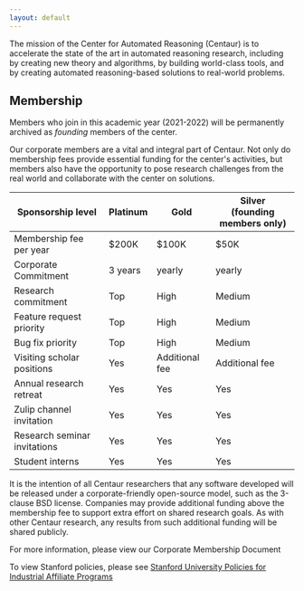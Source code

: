 ```yaml
---
layout: default
---
```


The mission of the Center for Automated Reasoning (Centaur) is to accelerate
the state of the art in automated reasoning research, including by creating new
theory and algorithms, by building world-class tools, and by creating automated
reasoning-based solutions to real-world problems.

Membership
----------

Members who join in this academic year (2021-2022) will be permanently archived
as *founding* members of the center.

Our corporate members are a vital and integral part of Centaur.  Not only do
membership fees provide essential funding for the center's activities, but
members also have the opportunity to pose research challenges from the real
world and collaborate with the center on solutions.

| Sponsorship level                       | Platinum      |  Gold           | Silver<br/> (founding members only)  |
----------------------------------------- | ------------- | --------------- | ------------------------------------ |
| Membership fee per year	                | $200K         | $100K           | $50K                                 |
| Corporate Commitment                    | 3 years	      | yearly          | yearly                               |
| Research commitment                     | Top           | High            | Medium                               |
| Feature request priority                | Top		        | High		        | Medium                               |
| Bug fix priority                        | Top           | High            | Medium                               |
| Visiting scholar positions              | Yes           | Additional fee  | Additional fee                       |
| Annual research retreat	                | Yes           | Yes             | Yes                                  |
| Zulip channel invitation	              | Yes           | Yes             | Yes                                  |
| Research seminar invitations            | Yes           | Yes             | Yes                                  |
| Student interns                         | Yes           | Yes             | Yes                                  |


It is the intention of all Centaur researchers that any software developed will be released under a corporate-friendly open-source model, such as the 3-clause BSD license. Companies may provide additional funding above the membership fee to support extra effort on shared research goals.  As with other Centaur research, any results from such additional funding will be shared publicly.

For more information, please view our Corporate Membership Document

To view Stanford policies, please see [Stanford University Policies for Industrial Affiliate Programs](https://doresearch.stanford.edu/policies/research-policy-handbook/definitions-and-types-agreements/establishment-industrial-affiliates-and-related-membership-supported-programs)
